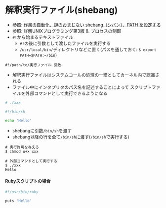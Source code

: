 # 解釈実行ファイル(shebang)
- 参照: [作業の自動化、謎のおまじない shebang（シバン）、PATH を設定する](https://fjord.jp/kuroigamen/8.html)
- 参照: 詳解UNIXプログラミング第3版 8. プロセスの制御
- `#!`から始まるテキストファイル
  - `#!`の後に引数として渡したファイルを実行する
  - `/usr/local/bin/`ディレクトリなどに置く(パスを通しておく: `$ export PATH=$PATH:~/bin`)

```
#!/path/to/実行ファイル 引数
```

- 解釈実行ファイルはシステムコールの処理の一環としてカーネル内で認識される
- ファイル中にインタプリタのパス名を記述することによって
  スクリプトファイルを外部コマンドとして実行できるようになる

```sh
# ./xxx

#!/bin/sh

echo 'Hello'
```
- shebangに引数`/bin/sh`を渡す
- shebang以降の行を全て`/bin/sh`に渡す(`/bin/sh`で実行する)

```
# 実行許可を与える
$ chmod u+x xxx

# 外部コマンドとして実行する
$ ./xxx
Hello
```

#### Rubyスクリプトの場合
```sh
#!/usr/bin/ruby

puts 'Hello'
```
